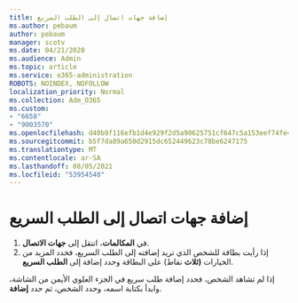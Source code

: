 ```yaml
---
title: إضافة جهات اتصال إلى الطلب السريع
ms.author: pebaum
author: pebaum
manager: scotv
ms.date: 04/21/2020
ms.audience: Admin
ms.topic: article
ms.service: o365-administration
ROBOTS: NOINDEX, NOFOLLOW
localization_priority: Normal
ms.collection: Adm_O365
ms.custom:
- "6658"
- "9003570"
ms.openlocfilehash: d40b9f116efb1d4e929f2d5a90625751cf647c5a153eef74fe49ae09f1202263
ms.sourcegitcommit: b5f7da89a650d2915dc652449623c78be6247175
ms.translationtype: MT
ms.contentlocale: ar-SA
ms.lasthandoff: 08/05/2021
ms.locfileid: "53954540"
---
```

# <a name="add-contacts-to-speed-dial"></a>إضافة جهات اتصال إلى الطلب السريع

1. في  **المكالمات**، انتقل إلى  **جهات الاتصال**.
2. إذا رأيت بطاقة للشخص الذي تريد إضافته إلى الطلب السريع، فحدد المزيد من الخيارات  **(ثلاث**  نقاط) على البطاقة وحدد إضافة إلى  **الطلب السريع**.

إذا لم تشاهد الشخص، فحدد إضافة طلب سريع في الجزء العلوي الأيمن من الشاشة، وابدأ بكتابة اسمه، وحدد الشخص، ثم حدد **إضافة**. 
